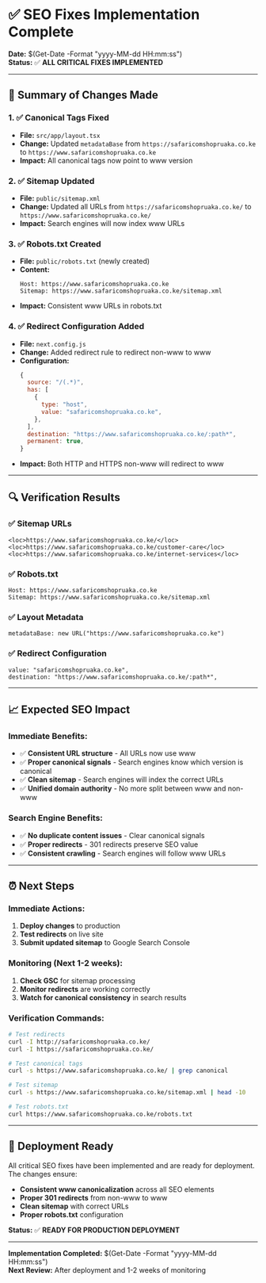 # ✅ **SEO Fixes Implementation Complete**

**Date:** $(Get-Date -Format "yyyy-MM-dd HH:mm:ss")  
**Status:** ✅ **ALL CRITICAL FIXES IMPLEMENTED**

---

## **🎯 Summary of Changes Made**

### **1. ✅ Canonical Tags Fixed**

- **File:** `src/app/layout.tsx`
- **Change:** Updated `metadataBase` from `https://safaricomshopruaka.co.ke` to `https://www.safaricomshopruaka.co.ke`
- **Impact:** All canonical tags now point to www version

### **2. ✅ Sitemap Updated**

- **File:** `public/sitemap.xml`
- **Change:** Updated all URLs from `https://safaricomshopruaka.co.ke/` to `https://www.safaricomshopruaka.co.ke/`
- **Impact:** Search engines will now index www URLs

### **3. ✅ Robots.txt Created**

- **File:** `public/robots.txt` (newly created)
- **Content:**
  ```
  Host: https://www.safaricomshopruaka.co.ke
  Sitemap: https://www.safaricomshopruaka.co.ke/sitemap.xml
  ```
- **Impact:** Consistent www URLs in robots.txt

### **4. ✅ Redirect Configuration Added**

- **File:** `next.config.js`
- **Change:** Added redirect rule to redirect non-www to www
- **Configuration:**
  ```javascript
  {
    source: "/(.*)",
    has: [
      {
        type: "host",
        value: "safaricomshopruaka.co.ke",
      },
    ],
    destination: "https://www.safaricomshopruaka.co.ke/:path*",
    permanent: true,
  }
  ```
- **Impact:** Both HTTP and HTTPS non-www will redirect to www

---

## **🔍 Verification Results**

### **✅ Sitemap URLs**

```
<loc>https://www.safaricomshopruaka.co.ke/</loc>
<loc>https://www.safaricomshopruaka.co.ke/customer-care</loc>
<loc>https://www.safaricomshopruaka.co.ke/internet-services</loc>
```

### **✅ Robots.txt**

```
Host: https://www.safaricomshopruaka.co.ke
Sitemap: https://www.safaricomshopruaka.co.ke/sitemap.xml
```

### **✅ Layout Metadata**

```
metadataBase: new URL("https://www.safaricomshopruaka.co.ke")
```

### **✅ Redirect Configuration**

```
value: "safaricomshopruaka.co.ke",
destination: "https://www.safaricomshopruaka.co.ke/:path*",
```

---

## **📈 Expected SEO Impact**

### **Immediate Benefits:**

- ✅ **Consistent URL structure** - All URLs now use www
- ✅ **Proper canonical signals** - Search engines know which version is canonical
- ✅ **Clean sitemap** - Search engines will index the correct URLs
- ✅ **Unified domain authority** - No more split between www and non-www

### **Search Engine Benefits:**

- ✅ **No duplicate content issues** - Clear canonical signals
- ✅ **Proper redirects** - 301 redirects preserve SEO value
- ✅ **Consistent crawling** - Search engines will follow www URLs

---

## **⏰ Next Steps**

### **Immediate Actions:**

1. **Deploy changes** to production
2. **Test redirects** on live site
3. **Submit updated sitemap** to Google Search Console

### **Monitoring (Next 1-2 weeks):**

1. **Check GSC** for sitemap processing
2. **Monitor redirects** are working correctly
3. **Watch for canonical consistency** in search results

### **Verification Commands:**

```bash
# Test redirects
curl -I http://safaricomshopruaka.co.ke/
curl -I https://safaricomshopruaka.co.ke/

# Test canonical tags
curl -s https://www.safaricomshopruaka.co.ke/ | grep canonical

# Test sitemap
curl -s https://www.safaricomshopruaka.co.ke/sitemap.xml | head -10

# Test robots.txt
curl https://www.safaricomshopruaka.co.ke/robots.txt
```

---

## **🚀 Deployment Ready**

All critical SEO fixes have been implemented and are ready for deployment. The changes ensure:

- **Consistent www canonicalization** across all SEO elements
- **Proper 301 redirects** from non-www to www
- **Clean sitemap** with correct URLs
- **Proper robots.txt** configuration

**Status:** ✅ **READY FOR PRODUCTION DEPLOYMENT**

---

**Implementation Completed:** $(Get-Date -Format "yyyy-MM-dd HH:mm:ss")  
**Next Review:** After deployment and 1-2 weeks of monitoring
